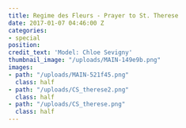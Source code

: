 ```yaml
---
title: Regime des Fleurs - Prayer to St. Therese
date: 2017-01-07 04:46:00 Z
categories:
- special
position: 
credit_text: 'Model: Chloe Sevigny'
thumbnail_image: "/uploads/MAIN-149e9b.png"
images:
- path: "/uploads/MAIN-521f45.png"
  class: half
- path: "/uploads/CS_therese2.png"
  class: half
- path: "/uploads/CS_therese.png"
  class: half
---
```

